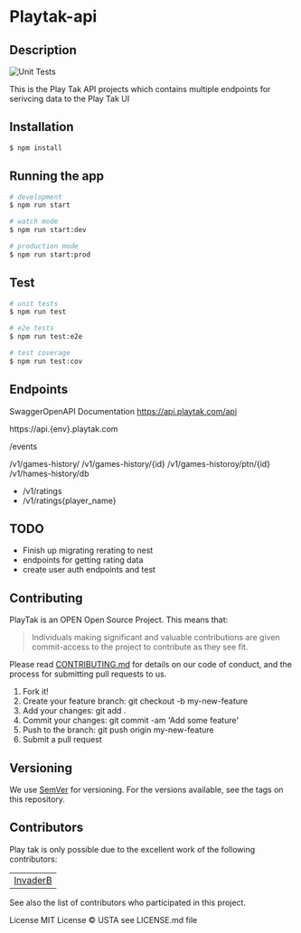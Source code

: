 # Playtak-api 

## Description

![Unit Tests](https://github.com/USTakAssociation/playtak-api/actions/workflows/ci.yml/badge.svg)


This is the Play Tak API projects which contains multiple endpoints for serivcing data to the Play Tak UI

## Installation

```bash
$ npm install
```

## Running the app

```bash
# development
$ npm run start

# watch mode
$ npm run start:dev

# production mode
$ npm run start:prod
```

## Test

```bash
# unit tests
$ npm run test

# e2e tests
$ npm run test:e2e

# test coverage
$ npm run test:cov
```

## Endpoints

SwaggerOpenAPI Documentation
https://api.playtak.com/api

https://api.{env}.playtak.com

/events

/v1/games-history/
/v1/games-history/{id}
/v1/games-historoy/ptn/{id}
/v1/hames-history/db

- /v1/ratings
- /v1/ratings{player_name}

## TODO

- Finish up migrating rerating to nest
- endpoints for getting rating data
- create user auth endpoints and test


## Contributing
PlayTak is an OPEN Open Source Project. This means that:

> Individuals making significant and valuable contributions are given commit-access to the project to contribute as they see fit.

Please read [CONTRIBUTING.md](docs/CONTRIBUTING.md) for details on our code of conduct, and the process for submitting pull requests to us.

1. Fork it!
2. Create your feature branch: git checkout -b my-new-feature
3. Add your changes: git add .
4. Commit your changes: git commit -am 'Add some feature'
5. Push to the branch: git push origin my-new-feature
6. Submit a pull request

## Versioning
We use [SemVer](http://semver.org/) for versioning. For the versions available, see the tags on this repository.

## Contributors
Play tak is only possible due to the excellent work of the following contributors:

||
:----:|
|[InvaderB](https://github.com/invaderb)|

See also the list of contributors who participated in this project.

License
MIT License © USTA see LICENSE.md file

